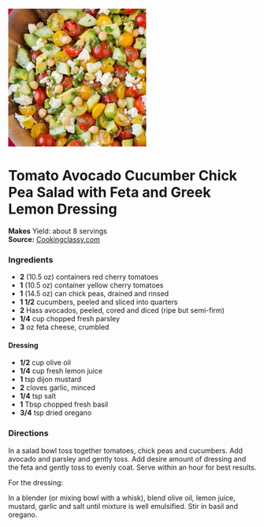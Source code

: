 [![](./images/5317b996-efca-4eee-83d9-943b3d0f759e.jpg)](http://www.cookingclassy.com/wp-content/uploads/2015/03/tomato-avocado-cucumber-chick-pea-salad5-srgb.-426x640.jpg)

#  Tomato Avocado Cucumber Chick Pea Salad with Feta and Greek Lemon Dressing

**Makes** Yield: about 8 servings  
**Source:** [Cookingclassy.com](http://www.cookingclassy.com/tomato-avocado-cucumber-chick-pea-salad-with-feta-and-greek-lemon-dressing/)

###  Ingredients

  *   **2** (10.5 oz) containers red cherry tomatoes
  *   **1** (10.5 oz) container yellow cherry tomatoes
  *   **1** (14.5 oz) can chick peas, drained and rinsed
  *   **1 1/2** cucumbers, peeled and sliced into quarters
  *   **2** Hass avocados, peeled, cored and diced (ripe but semi-firm)
  *   **1/4** cup chopped fresh parsley
  *   **3** oz feta cheese, crumbled
#### Dressing
  *   **1/2** cup olive oil
  *   **1/4** cup fresh lemon juice
  *   **1** tsp dijon mustard
  *   **2** cloves garlic, minced
  *   **1/4** tsp salt
  *   **1** Tbsp chopped fresh basil
  *   **3/4** tsp dried oregano

###  Directions

In a salad bowl toss together tomatoes, chick peas and cucumbers. Add avocado
and parsley and gently toss. Add desire amount of dressing and the feta and
gently toss to evenly coat. Serve within an hour for best results.

For the dressing:

In a blender (or mixing bowl with a whisk), blend olive oil, lemon juice,
mustard, garlic and salt until mixture is well emulsified. Stir in basil and
oregano.

